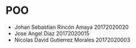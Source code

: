 # POO
- Johan Sebastian Rincón Amaya  20172020020 
- Jose Angel Diaz  20172020015 
- Nicolas David Gutierrez Morales  20172020003 

